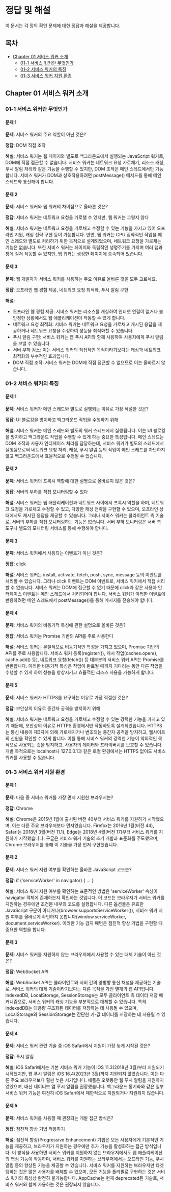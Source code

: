 # 정답 및 해설

이 문서는 각 장의 확인 문제에 대한 정답과 해설을 제공합니다.

## 목차
- [Chapter 01 서비스 워커 소개](#chapter-01-서비스-워커-소개)
  - [01-1 서비스 워커란 무엇인가](#01-1-서비스-워커란-무엇인가)
  - [01-2 서비스 워커의 특징](#01-2-서비스-워커의-특징)
  - [01-3 서비스 워커 지원 환경](#01-3-서비스-워커-지원-환경)

## Chapter 01 서비스 워커 소개

### 01-1 서비스 워커란 무엇인가

#### 문제 1
**문제**: 서비스 워커의 주요 역할이 아닌 것은?

**정답**: DOM 직접 조작

**해설**: 서비스 워커는 웹 페이지와 별도로 백그라운드에서 실행되는 JavaScript 워커로, DOM에 직접 접근할 수 없습니다. 서비스 워커는 네트워크 요청 가로채기, 리소스 캐싱, 푸시 알림 처리와 같은 기능을 수행할 수 있지만, DOM 조작은 메인 스레드에서만 가능합니다. 서비스 워커가 DOM과 상호작용하려면 postMessage() 메서드를 통해 메인 스레드와 통신해야 합니다.

#### 문제 2
**문제**: 서비스 워커와 웹 워커의 차이점으로 올바른 것은?

**정답**: 서비스 워커는 네트워크 요청을 가로챌 수 있지만, 웹 워커는 그렇지 않다

**해설**: 서비스 워커는 네트워크 요청을 가로채고 수정할 수 있는 기능을 가지고 있어 오프라인 지원, 캐싱 전략 구현 등이 가능합니다. 반면, 웹 워커는 CPU 집약적인 작업을 메인 스레드와 별도로 처리하기 위한 목적으로 설계되었으며, 네트워크 요청을 가로채는 기능은 없습니다. 또한 서비스 워커는 페이지와 독립적인 생명주기를 가지며 여러 탭과 창에 걸쳐 작동할 수 있지만, 웹 워커는 생성한 페이지에 종속되어 있습니다.

#### 문제 3
**문제**: 웹 개발자가 서비스 워커를 사용하는 주요 이유로 올바른 것을 모두 고르세요.

**정답**: 오프라인 웹 경험 제공, 네트워크 요청 최적화, 푸시 알림 구현

**해설**: 
- 오프라인 웹 경험 제공: 서비스 워커는 리소스를 캐싱하여 인터넷 연결이 없거나 불안정한 상황에서도 웹 애플리케이션이 작동할 수 있게 합니다.
- 네트워크 요청 최적화: 서비스 워커는 네트워크 요청을 가로채고 캐시된 응답을 제공하거나 네트워크 요청을 수정하여 성능을 최적화할 수 있습니다.
- 푸시 알림 구현: 서비스 워커는 웹 푸시 API와 함께 사용하여 사용자에게 푸시 알림을 보낼 수 있습니다.
- 서버 부하 감소: 이는 서비스 워커의 직접적인 목적이라기보다는 캐싱과 네트워크 최적화의 부수적인 효과입니다.
- DOM 직접 조작: 서비스 워커는 DOM에 직접 접근할 수 없으므로 이는 올바르지 않습니다.

### 01-2 서비스 워커의 특징

#### 문제 1
**문제**: 서비스 워커가 메인 스레드와 별도로 실행되는 이유로 가장 적절한 것은?

**정답**: UI 블로킹을 방지하고 백그라운드 작업을 수행하기 위해

**해설**: 서비스 워커는 메인 스레드와 별도의 워커 스레드에서 실행됩니다. 이는 UI 블로킹을 방지하고 백그라운드 작업을 수행할 수 있게 하는 중요한 특성입니다. 메인 스레드는 DOM 조작과 사용자 인터페이스 처리를 담당하는데, 서비스 워커가 별도의 스레드에서 실행됨으로써 네트워크 요청 처리, 캐싱, 푸시 알림 등의 작업이 메인 스레드를 차단하지 않고 백그라운드에서 효율적으로 수행될 수 있습니다.

#### 문제 2
**문제**: 서비스 워커의 프록시 역할에 대한 설명으로 올바르지 않은 것은?

**정답**: 서버의 부하를 직접 모니터링할 수 있다

**해설**: 서비스 워커는 웹 애플리케이션과 네트워크 사이에서 프록시 역할을 하며, 네트워크 요청을 가로채고 수정할 수 있고, 다양한 캐싱 전략을 구현할 수 있으며, 오프라인 상태에서도 캐시된 응답을 제공할 수 있습니다. 그러나 서비스 워커는 클라이언트 측 기술로, 서버의 부하를 직접 모니터링하는 기능은 없습니다. 서버 부하 모니터링은 서버 측 도구나 별도의 모니터링 서비스를 통해 수행해야 합니다.

#### 문제 3
**문제**: 서비스 워커에서 사용되는 이벤트가 아닌 것은?

**정답**: click

**해설**: 서비스 워커는 install, activate, fetch, push, sync, message 등의 이벤트를 처리할 수 있습니다. 그러나 click 이벤트는 DOM 이벤트로, 서비스 워커에서 직접 처리할 수 없습니다. 서비스 워커는 DOM에 접근할 수 없기 때문에 click과 같은 사용자 인터페이스 이벤트는 메인 스레드에서 처리되어야 합니다. 서비스 워커가 이러한 이벤트에 반응하려면 메인 스레드에서 postMessage()를 통해 메시지를 전송해야 합니다.

#### 문제 4
**문제**: 서비스 워커의 비동기적 특성에 관한 설명으로 올바른 것은?

**정답**: 서비스 워커는 Promise 기반의 API를 주로 사용한다

**해설**: 서비스 워커는 본질적으로 비동기적인 특성을 가지고 있으며, Promise 기반의 API를 주로 사용합니다. 서비스 워커 등록(register()), 캐시 작업(caches.open(), cache.add() 등), 네트워크 요청(fetch()) 등 대부분의 서비스 워커 API는 Promise를 반환합니다. 이러한 비동기적 특성은 작업이 완료될 때까지 기다리는 동안 다른 작업을 수행할 수 있게 하여 성능을 향상시키고 효율적인 리소스 사용을 가능하게 합니다.

#### 문제 5
**문제**: 서비스 워커가 HTTPS를 요구하는 이유로 가장 적절한 것은?

**정답**: 보안상의 이유로 중간자 공격을 방지하기 위해

**해설**: 서비스 워커는 네트워크 요청을 가로채고 수정할 수 있는 강력한 기능을 가지고 있기 때문에, 보안상의 이유로 HTTPS 환경에서만 작동하도록 설계되었습니다. HTTPS는 통신 내용이 제3자에 의해 가로채지거나 변조되는 중간자 공격을 방지하고, 웹사이트의 신원을 확인할 수 있게 합니다. 이를 통해 서비스 워커의 강력한 기능이 악의적인 목적으로 사용되는 것을 방지하고, 사용자의 데이터와 프라이버시를 보호할 수 있습니다. 개발 목적으로는 localhost나 127.0.0.1과 같은 로컬 환경에서는 HTTPS 없이도 서비스 워커를 사용할 수 있습니다.

### 01-3 서비스 워커 지원 환경

#### 문제 1
**문제**: 다음 중 서비스 워커를 가장 먼저 지원한 브라우저는?

**정답**: Chrome

**해설**: Chrome은 2015년 1월에 출시된 버전 40부터 서비스 워커를 지원하기 시작했으며, 이는 다른 주요 브라우저보다 먼저였습니다. Firefox는 2016년 1월(버전 44), Safari는 2018년 3월(버전 11.1), Edge는 2018년 4월(버전 17)부터 서비스 워커를 지원하기 시작했습니다. 구글은 서비스 워커 기술의 초기 개발과 표준화를 주도했으며, Chrome 브라우저를 통해 이 기술을 가장 먼저 구현했습니다.

#### 문제 2
**문제**: 서비스 워커 지원 여부를 확인하는 올바른 JavaScript 코드는?

**정답**: if ('serviceWorker' in navigator) { ... }

**해설**: 서비스 워커 지원 여부를 확인하는 표준적인 방법은 'serviceWorker' 속성이 navigator 객체에 존재하는지 확인하는 것입니다. 이 코드는 브라우저가 서비스 워커를 지원하는 경우에만 조건문 내부의 코드를 실행합니다. 다른 옵션들은 유효한 JavaScript 구문이 아니거나(browser.supportsServiceWorker()), 서비스 워커 지원 여부를 올바르게 확인하지 못합니다(window.serviceWorker, document.serviceWorker). 이러한 기능 감지 패턴은 점진적 향상 기법을 구현할 때 중요한 역할을 합니다.

#### 문제 3
**문제**: 서비스 워커를 지원하지 않는 브라우저에서 사용할 수 있는 대체 기술이 아닌 것은?

**정답**: WebSocket API

**해설**: WebSocket API는 클라이언트와 서버 간의 양방향 통신 채널을 제공하는 기술로, 서비스 워커의 대체 기술이라기보다는 다른 목적을 가진 별개의 웹 API입니다. IndexedDB, LocalStorage, SessionStorage는 모두 클라이언트 측 데이터 저장 메커니즘으로, 서비스 워커의 캐싱 기능을 부분적으로 대체할 수 있습니다. 특히 IndexedDB는 대용량 구조화된 데이터를 저장하는 데 사용될 수 있으며, LocalStorage와 SessionStorage는 간단한 키-값 데이터를 저장하는 데 사용될 수 있습니다.

#### 문제 4
**문제**: 서비스 워커 관련 기술 중 iOS Safari에서 지원이 가장 늦게 시작된 것은?

**정답**: 푸시 알림

**해설**: iOS Safari에서는 기본 서비스 워커 기능이 iOS 11.3(2018년 3월)부터 지원되기 시작했지만, 웹 푸시 알림은 iOS 16.4(2023년 3월)까지 지원되지 않았습니다. 이는 다른 주요 브라우저보다 훨씬 늦은 시기입니다. 애플은 오랫동안 웹 푸시 알림을 지원하지 않았으며, 대신 네이티브 앱 푸시 알림을 권장했습니다. 백그라운드 동기화와 같은 일부 서비스 워커 기능은 여전히 iOS Safari에서 제한적으로 지원되거나 지원되지 않습니다.

#### 문제 5
**문제**: 서비스 워커를 사용할 때 권장되는 개발 접근 방식은?

**정답**: 점진적 향상 기법 적용하기

**해설**: 점진적 향상(Progressive Enhancement) 기법은 모든 사용자에게 기본적인 기능을 제공하고, 브라우저가 지원하는 경우에만 추가 기능을 활성화하는 접근 방식입니다. 이 방식을 사용하면 서비스 워커를 지원하지 않는 브라우저에서도 웹 애플리케이션의 핵심 기능이 작동하며, 서비스 워커를 지원하는 브라우저에서는 오프라인 기능, 푸시 알림 등의 향상된 기능을 제공할 수 있습니다. 서비스 워커를 지원하는 브라우저만 타겟팅하는 것은 많은 사용자를 배제할 수 있으며, 모든 기능을 폴리필로 구현하는 것은 서비스 워커의 특성상 완전히 불가능합니다. AppCache는 현재 deprecated된 기술로, 서비스 워커와 함께 사용하는 것은 권장되지 않습니다.

